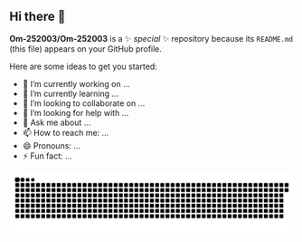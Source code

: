 ## Hi there 👋


**Om-252003/Om-252003** is a ✨ _special_ ✨ repository because its `README.md` (this file) appears on your GitHub profile.

Here are some ideas to get you started:

- 🔭 I’m currently working on ...
- 🌱 I’m currently learning ...
- 👯 I’m looking to collaborate on ...
- 🤔 I’m looking for help with ...
- 💬 Ask me about ...
- 📫 How to reach me: ...
- 😄 Pronouns: ...
- ⚡ Fun fact: ...

<picture>
  <source media="(prefers-color-scheme: dark)" srcset="https://raw.githubusercontent.com/Om-252003/Om-252003/output/github-snake-dark.svg" />
  <source media="(prefers-color-scheme: light)" srcset="https://raw.githubusercontent.com/Om-252003/Om-252003/output/github-snake.svg" />
  <img alt="github-snake" src="https://raw.githubusercontent.com/Om-252003/Om-252003/output/github-snake.svg" />
</picture>
